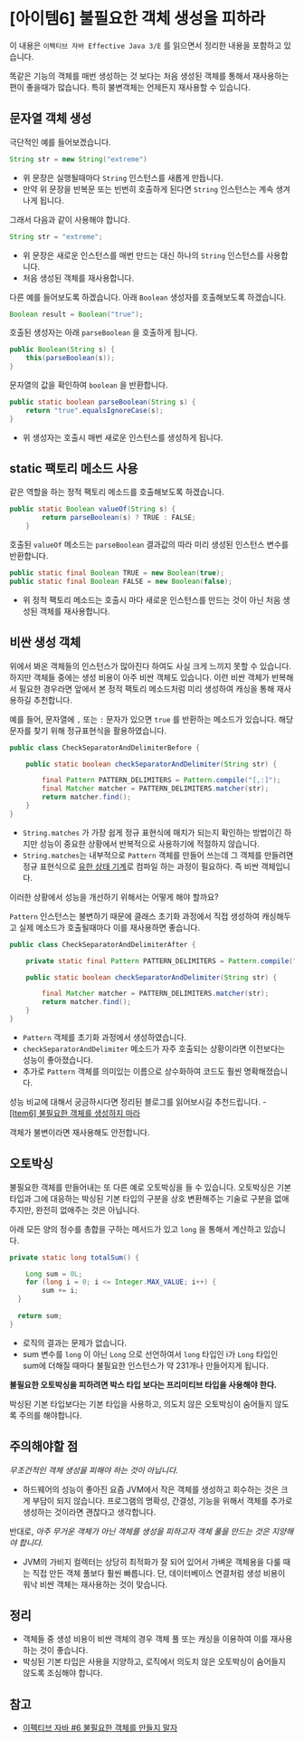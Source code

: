 # [아이템6] 불필요한 객체 생성을 피하라

이 내용은 `이펙티브 자바 Effective Java 3/E` 를 읽으면서 정리한 내용을 포함하고 있습니다.

똑같은 기능의 객체를 매번 생성하는 것 보다는 처음 생성된 객체를 통해서 재사용하는 편이 좋을때가 많습니다. 특히 불변객체는 언제든지 재사용할 수 있습니다.



## 문자열 객체 생성

극단적인 예를 들어보겠습니다. 

```java
String str = new String("extreme")
```

- 위 문장은 실행될때마다 `String` 인스턴스를 새롭게 만듭니다.
- 만약 위 문장을 반복문 또는 빈번히 호출하게 된다면 `String` 인스턴스는 계속 생겨나게 됩니다.

그래서 다음과 같이 사용해야 합니다.

```java
String str = "extreme";
```

- 위 문장은 새로운 인스턴스를 매번 만드는 대신 하나의 `String` 인스턴스를 사용합니다. 
- 처음 생성된 객체를 재사용합니다.



다른 예를 들어보도록 하겠습니다. 아래 `Boolean` 생성자를 호출해보도록 하겠습니다.

```java
Boolean result = Boolean("true");
```

호출된 생성자는 아래 `parseBoolean` 을 호출하게 됩니다. 

```java
public Boolean(String s) {
	this(parseBoolean(s));
}
```

문자열의 값을 확인하여 `boolean` 을 반환합니다.

```java
public static boolean parseBoolean(String s) {
	return "true".equalsIgnoreCase(s);
}
```

- 위 생성자는 호출시 매번 새로운 인스턴스를 생성하게 됩니다.



## static 팩토리 메소드 사용

같은 역할을 하는 정적 팩토리 메소드를 호출해보도록 하겠습니다.

```java
public static Boolean valueOf(String s) {
        return parseBoolean(s) ? TRUE : FALSE;
    }
```

호출된 `valueOf` 메소드는 `parseBoolean` 결과값의 따라 미리 생성된 인스턴스 변수를 반환합니다.

```java
public static final Boolean TRUE = new Boolean(true);
public static final Boolean FALSE = new Boolean(false);
```

- 위 정적 팩토리 메소드는 호출시 마다 새로운 인스턴스를 만드는 것이 아닌 처음 생성된 객체를 재사용합니다.



## 비싼 생성 객체

위에서 봐온 객체들의 인스턴스가 많아진다 하여도 사실 크게 느끼지 못할 수 있습니다. 하지만 객체들 중에는 생성 비용이 아주 비싼 객체도 있습니다. 이런 비싼 객체가 반복해서 필요한 경우라면 앞에서 본 정적 팩토리 메소드처럼 미리 생성하여 캐싱을 통해 재사용하길 추천합니다.

예를 들어, 문자열에 `,` 또는 `:` 문자가 있으면 `true` 를 반환하는 메소드가 있습니다. 해당 문자를 찾기 위해 정규표현식을 활용하였습니다.

```java
public class CheckSeparatorAndDelimiterBefore {

    public static boolean checkSeparatorAndDelimiter(String str) {

        final Pattern PATTERN_DELIMITERS = Pattern.compile("[,:]");
        final Matcher matcher = PATTERN_DELIMITERS.matcher(str);
        return matcher.find();
    }
}
```

- `String.matches` 가 가장 쉽게 정규 표현식에 매치가 되는지 확인하는 방법이긴 하지만 성능이 중요한 상황에서 반복적으로 사용하기에 적절하지 않습니다.
- `String.matches`는 내부적으로 `Pattern` 객체를 만들어 쓰는데 그 객체를 만들려면 정규 표현식으로 [유한 상태 기계](https://ko.wikipedia.org/wiki/유한_상태_기계)로 컴파일 하는 과정이 필요하다. 즉 비싼 객체입니다.

이러한 상황에서 성능을 개선하기 위해서는 어떻게 해야 할까요? 

`Pattern` 인스턴스는 불변하기 때문에 클래스 초기화 과정에서 직접 생성하여 캐싱해두고 실제 메소드가 호출될때마다 이를 재사용하면 좋습니다.

```java
public class CheckSeparatorAndDelimiterAfter {

    private static final Pattern PATTERN_DELIMITERS = Pattern.compile("[,:]");

    public static boolean checkSeparatorAndDelimiter(String str) {

        final Matcher matcher = PATTERN_DELIMITERS.matcher(str);
        return matcher.find();
    }
}
```

- `Pattern` 객체를 초기화 과정에서 생성하였습니다.
- `checkSeparatorAndDelimiter` 메소드가 자주 호출되는 상황이라면 이전보다는 성능이 좋아졌습니다.
- 추가로 `Pattern` 객체를 의미있는 이름으로 상수화하여 코드도 훨씬 명확해졌습니다.

성능 비교에 대해서 궁금하시다면 정리된 블로그를 읽어보시길 추천드립니다.  - [[Item6] 불필요한 객체를 생성하지 마라](https://lovethefeel.tistory.com/63?category=778504) 

객체가 불변이라면 재사용해도 안전합니다.



## 오토박싱

불필요한 객체를 만들어내는 또 다른 예로 오토박싱을 들 수 있습니다. 오토박싱은 기본 타입과 그에 대응하는 박싱된 기본 타입의 구분을 상호 변환해주는 기술로 구분을 없애주지만, 완전히 없애주는 것은 아닙니다.

아래 모든 양의 정수를 총합을 구하는 메서드가 있고 `long` 을 통해서 계산하고 있습니다.

```java
private static long totalSum() {

	Long sum = 0L;
	for (long i = 0; i <= Integer.MAX_VALUE; i++) {
		sum += i;
  }
	
  return sum;
}
```

- 로직의 결과는 문제가 없습니다.
- sum 변수를 `long` 이 아닌 `Long` 으로 선언하여서 `long` 타입인 i가 `Long` 타입인 sum에 더해질 때마다 불필요한 인스턴스가 약 231개나 만들어지게 됩니다.



**불필요한 오토박싱을 피하려면 박스 타입 보다는 프리미티브 타입을 사용해야 한다.**

박싱된 기본 타입보다는 기본 타입을 사용하고, 의도치 않은 오토박싱이 숨어들지 않도록 주의를 해야합니다.



## 주의해야할 점

*무조건적인 객체 생성을 피해야 하는 것이 아닙니다.* 

- 하드웨어의 성능이 좋아진 요즘 JVM에서 작은 객체를 생성하고 회수하는 것은 크게 부담이 되지 않습니다. 프로그램의 명확성, 간결성, 기능을 위해서 객체를 추가로 생성하는 것이라면 괜찮다고 생각합니다.

반대로, *아주 무거운 객체가 아닌 객체를 생성을 피하고자 객체 풀을 만드는 것은 지양해야 합니다.* 

- JVM의 가비지 컬렉터는 상당히 최적화가 잘 되어 있어서 가벼운 객체용을 다룰 때는 직접 만든 객체 풀보다 훨씬 빠릅니다. 단, 데이터베이스 연결처럼 생성 비용이 워낙 비싼 객체는 재사용하는 것이 맞습니다. 



## 정리

- 객체들 중 생성 비용이 비싼 객체의 경우 객체 풀 또는 캐싱을 이용하여 이를 재사용하는 것이 좋습니다.
- 박싱된 기본 타입은 사용을 지양하고, 로직에서 의도치 않은 오토박싱이 숨어들지 않도록 조심해야 합니다.



## 참고

- [이펙티브 자바 #6 불필요한 객체를 만들지 말자](https://www.youtube.com/watch?v=0yUxPUXS1pM&list=PLfI752FpVCS8e5ACdi5dpwLdlVkn0QgJJ&index=6)